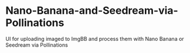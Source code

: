 # Nano-Banana-and-Seedream-via-Pollinations
UI for uploading imaged to ImgBB and process them with Nano Banana or Seedream via Pollinations
